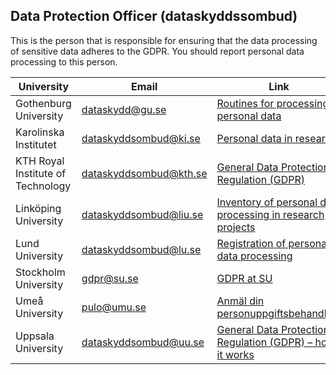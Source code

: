 ## Data Protection Officer (dataskyddssombud)

This is the person that is responsible for ensuring that the data processing of sensitive data adheres to the GDPR.
You should report personal data processing to this person.

| University                         | Email                    | Link            
| ---------------------------------- | ------------------------ | ---------------------------------
| Gothenburg University              | dataskydd@gu.se          | [Routines for processing personal data](https://medarbetarportalen.gu.se/%20%20diarieforing-arkivering-och-personuppgiftsbehandling/rutiner-for-behandling-av-personuppgifter/%20%20?languageId=100001&skipSSOCheck=true)
| Karolinska Institutet              | dataskyddsombud@ki.se    | [Personal data in research](https://ki.se/en/staff/personal-data-in-research?_ga=%20%202.45242276.149957508.1555488355-567706208.1540895613)                                 
| KTH Royal Institute of Technology  | dataskyddsombud@kth.se   | [General Data Protection Regulation (GDPR)](https://intra.kth.se/en/anstallning/anstallningsvillkor/%20%20att-vara-statligt-an/behandling-av-person)                 
| Linköping University               | dataskyddsombud@liu.se   | [Inventory of personal data processing in research projects](https://insidan.liu.se/dataskyddsforordningen/anmalan-av-%20%20personuppgiftsbehandling?l=en)
| Lund University                    | dataskyddsombud@lu.se    | [Registration of personal data processing](https://www.staff.lu.se/support-and-tools/legal-and-records-%20%20management/personal-data-and-data-protection/area-specific-information/research)                  
| Stockholm University               | gdpr@su.se               | [GDPR at SU](https://www.su.se/english/staff/organisation-governance/legal-information)                                                
| Umeå University                    | pulo@umu.se              | [Anmäl din personuppgiftsbehandling](https://www.aurora.umu.se/regler-och-riktlinjer/juridik/%20%20personuppgifter/anmal-din-personuppgiftsbehandling/)                        
| Uppsala University                 | dataskyddsombud@uu.se    | [General Data Protection Regulation (GDPR) – how it works](https://mp.uu.se/en/web/info/stod/dataskyddsforordningen) 